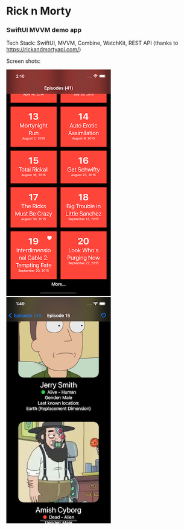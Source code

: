 # Rick n Morty

### SwiftUI MVVM demo app

Tech Stack: SwiftUI, MVVM, Combine, WatchKit,  REST API (thanks to https://rickandmortyapi.com/)

Screen shots:

![1](https://raw.githubusercontent.com/kocoai/RickNMorty/master/ScreenShot/1.png)
![2](https://raw.githubusercontent.com/kocoai/RickNMorty/master/ScreenShot/2.png)
